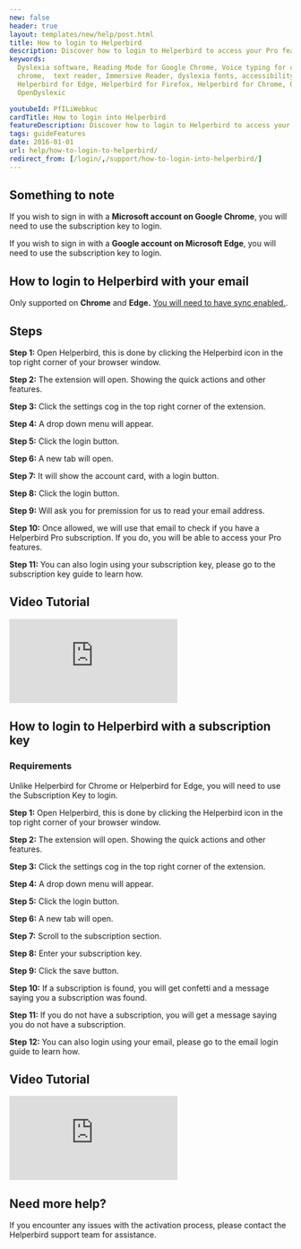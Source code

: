 ```yaml
---
new: false
header: true
layout: templates/new/help/post.html
title: How to login to Helperbird
description: Discover how to login to Helperbird to access your Pro features.
keywords:
  Dyslexia software, Reading Mode for Google Chrome, Voice typing for chrome, Text to speech for
  chrome,  text reader, Immersive Reader, dyslexia fonts, accessibility software, dyslexia software,
  Helperbird for Edge, Helperbird for Firefox, Helperbird for Chrome, Opendyslexic for Chrome,
  OpenDyslexic

youtubeId: PfILiWebkuc
cardTitle: How to login into Helperbird
featureDescription: Discover how to login to Helperbird to access your Pro features.
tags: guideFeatures
date: 2016-01-01
url: help/how-to-login-to-helperbird/
redirect_from: [/login/,/support/how-to-login-into-helperbird/]
---
```



## Something to note

If you wish to sign in with a **Microsoft account on Google Chrome**, you will need to use the subscription key to login.

If you wish to sign in with a **Google account on Microsoft Edge**, you will need to use the subscription key to login.



## How to login to Helperbird with your email

Only supported on **Chrome** and **Edge.** [You will need to have sync enabled.](/help/enable-browser-sync-chrome-and-edge/).


## Steps

**Step 1:** Open Helperbird, this is done by clicking the Helperbird icon in the top right corner of your browser window.

**Step 2:** The extension will open. Showing the quick actions and other features.

**Step 3:** Click the settings cog in the top right corner of the extension.

**Step 4:** A drop down menu will appear.

**Step 5:** Click the login button.

**Step 6:** A new tab will open.

**Step 7:** It will show the account card, with a login button.

**Step 8:** Click the login button.

**Step 9:** Will ask you for premission for us to read your email address.

**Step 10:** Once allowed, we will use that email to check if you have a Helperbird Pro subscription. If you do, you will be able to access your Pro features.

**Step 11:** You can also login using your subscription key, please go to the subscription key guide to learn how.



## Video Tutorial

<div class="aspect-w-16 aspect-h-9">
<iframe   id="videos" src="https://www.youtube-nocookie.com/embed/27jqq08vvxI" title="YouTube video player" frameborder="0" allow="accelerometer; autoplay; clipboard-write; encrypted-media; gyroscope; picture-in-picture; web-share" allowfullscreen></iframe>
</div>



## How to login to Helperbird with a subscription key


### Requirements
Unlike Helperbird for Chrome or Helperbird for Edge, you will need to use the Subscription Key to login.

**Step 1:** Open Helperbird, this is done by clicking the Helperbird icon in the top right corner of your browser window.

**Step 2:** The extension will open. Showing the quick actions and other features.

**Step 3:** Click the settings cog in the top right corner of the extension.

**Step 4:** A drop down menu will appear.

**Step 5:** Click the login button.

**Step 6:** A new tab will open.

**Step 7:** Scroll to the subscription section.

**Step 8:** Enter your subscription key.

**Step 9:** Click the save button.

**Step 10:** If a subscription is found, you will get confetti and a message saying you a subscription was found.

**Step 11:** If you do not have a subscription, you will get a message saying you do not have a subscription.

**Step 12:** You can also login using your email, please go to the email login guide to learn how.


## Video Tutorial

<div class="aspect-w-16 aspect-h-9">
<iframe   id="videos" src="https://www.youtube-nocookie.com/embed/27jqq08vvxI" title="YouTube video player" frameborder="0" allow="accelerometer; autoplay; clipboard-write; encrypted-media; gyroscope; picture-in-picture; web-share" allowfullscreen></iframe>
</div>


## Need more help?

If you encounter any issues with the activation process, please contact the Helperbird support team for assistance.



